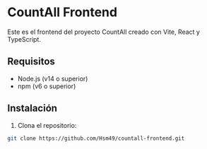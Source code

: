 # CountAll Frontend

Este es el frontend del proyecto CountAll creado con Vite, React y TypeScript.

## Requisitos

- Node.js (v14 o superior)
- npm (v6 o superior)

## Instalación

1. Clona el repositorio:

```bash
git clone https://github.com/Hsm49/countall-frontend.git
